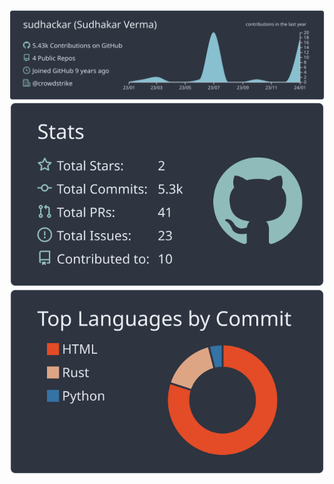 ![](https://raw.githubusercontent.com/sudhackar/sudhackar/master/profile-summary-card-output/nord_dark/0-profile-details.svg)
![](https://raw.githubusercontent.com/sudhackar/sudhackar/master/profile-summary-card-output/nord_dark/3-stats.svg)
![](https://raw.githubusercontent.com/sudhackar/sudhackar/master/profile-summary-card-output/nord_dark/2-most-commit-language.svg)
